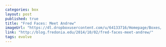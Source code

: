 ```yaml
---
categories: box
layout: post
published: true
title: "Fred Faces: Meet Andrew"
imageUrl: "https://dl.dropboxusercontent.com/u/64133716/Homepage/Boxes/hoop.jpg"
link: "http://blog.fredonia.edu/2014/10/02/fred-faces-meet-andrew/"
tags: evolve
---
```



